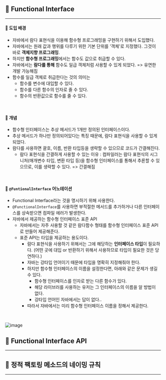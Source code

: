 ## 🔶 Functional Interface
---

#### 🔸 도입 배경
  - 자바에서 람다 표현식을 이용해 함수형 프로그래밍을 구현하기 위해서 도입했다.
  - 자바에서는 원래 값과 행위를 다루기 위한 기본 단위를 '객체'로 지정했다. 그것이 바로 **객체지향 프로그래밍**.
  - 하지만 **함수형 프로그래밍**에서는 함수도 값으로 취급할 수 있다.
  - 자바에서는 **람다를 통해** 함수도 일급 객체처럼 사용할 수 있게 되었다. => 유연한 개발 가능해짐
  - 함수를 일급 객체로 취급한다는 것의 의미는
    - 함수를 변수에 대입할 수 있다.
    - 함수를 다른 함수의 인자로 줄 수 있다.
    - 함수의 반환값으로 함수를 줄 수 있다.
<br>

#### 🔸 개념
  - 함수형 인터페이스는 추상 메서드가 1개만 정의된 인터페이스이다.
  - 추상 메서드가 하나만 정의되어있다는 특징 때문에, 람다 표현식을 사용할 수 있게 되었다.
  - 람다를 사용하면 괄호, 이름, 반환 타입등을 생략할 수 있으므로 코드가 간결해진다.
    - 람다 표현식을 간결하게 사용할 수 있는 이유 : 컴파일러는 람다 표현식의 시그니처(매개변수 타입, 변환 타입 등)을 함수형 인터페이스를 통해서 추론할 수 있으므로, 이를 생략할 수 있다. => 간결해짐
<br>

#### 🔸 `@FuntionalInterface` 어노테이션
  - Functional Interface라는 것을 명시하기 위해 사용한다. 
  - `@FunctionalInterface`를 사용하면 부적절한 메서드를 추가하거나 다른 인터페이스를 상속받으면 컴파일 에러가 발생한다.
- 자바에서 제공하는 함수형 인터페이스 표준 API
  - 자바에서는 자주 사용할 것 같은 람다함수 형태를 함수형 인터페이스 표준 API로 만들어 제공해준다.
  - 표준 API는 타입을 제공하는 용도이다.
    - 람다 표현식을 사용하기 위해서는 그에 해당하는 **인터페이스 타입**이 필요하다. (어떤 곳에 대입 or 반환하기 위해서 사용하므로 타입이 필요한 것은 당연하다.)
    - 자바는 강타입 언어이기 때문에 타입을 명확히 지정해줘야 한다.
    - 하지만 함수형 인터페이스의 이름을 설정한다면, 아래와 같은 문제가 생길 수 있다.
      - 함수형 인터페이스를 인자로 받는 다른 함수가 있다.
      - 해당 라이브러를 사용하는 유저는 그 인터페이스의 이름을 알 방법이 없다.
      - 강타입 언어인 자바에서는 답이 없다..
    - 따라서 자바에서는 미리 함수형 인터페이스 이름을 정해서 제공한다.
<br>

![image](https://github.com/nayonsoso/WIL/assets/76177848/513644bf-f49f-434e-a7dc-9d506c70e14d)


## 🔶 Functional Interface API
---


## 🔶 정적 팩토링 메소드의 네이밍 규칙
---

